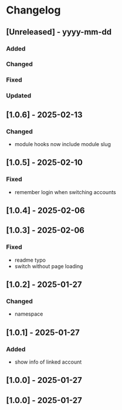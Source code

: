 # Changelog
## [Unreleased] - yyyy-mm-dd

### Added

### Changed

### Fixed

### Updated

## [1.0.6] - 2025-02-13


### Changed
- module hooks now include module slug

## [1.0.5] - 2025-02-10


### Fixed
- remember login when switching accounts

## [1.0.4] - 2025-02-06


## [1.0.3] - 2025-02-06


### Fixed
- readme typo
- switch without page loading

## [1.0.2] - 2025-01-27


### Changed
- namespace

## [1.0.1] - 2025-01-27


### Added
- show info of linked account

## [1.0.0] - 2025-01-27


## [1.0.0] - 2025-01-27

